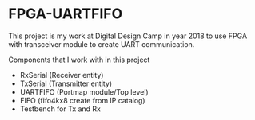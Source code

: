 # FPGA-UARTFIFO
This project is my work at Digital Design Camp in year 2018 to use FPGA with transceiver module to create UART communication.

Components that I work with in this project 
- RxSerial (Receiver entity)
- TxSerial (Transmitter entity)
- UARTFIFO (Portmap module/Top level)
- FIFO (fifo4kx8 create from IP catalog)
- Testbench for Tx and Rx
